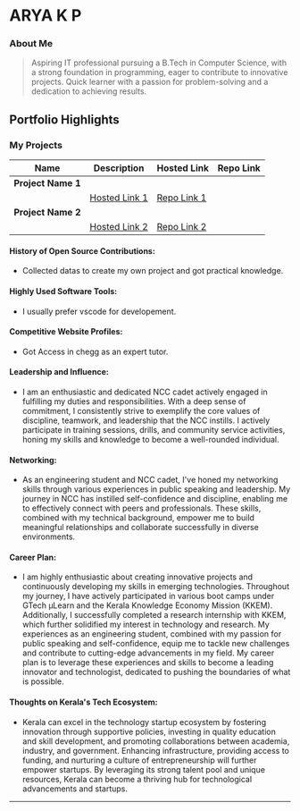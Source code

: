 # ARYA K P

### About Me

> Aspiring IT professional pursuing a B.Tech in Computer Science, with a strong foundation in
programming, eager to contribute to innovative projects. Quick learner with a passion for
problem-solving and a dedication to achieving results.


## Portfolio Highlights

### My Projects

| Name                | Description                                                               | Hosted Link                              | Repo Link                                                      |
|---------------------|---------------------------------------------------------------------------|------------------------------------------|----------------------------------------------------------------|
| **Project Name 1**  | 
                                | [Hosted Link 1](https://github.com/Aryakp1/liveCodeMate)    | [Repo Link 1](https://github.com/Aryakp1/liveCodeMate)             |
| **Project Name 2**  |
                                  | [Hosted Link 2](https://github.com/Aryakp1/QuizApp)    | [Repo Link 2](https://github.com/Aryakp1/QuizApp)                   |



#### History of Open Source Contributions:

- Collected datas to create my own project and got practical knowledge.


#### Highly Used Software Tools:

- I usually prefer vscode for developement.

#### Competitive Website Profiles:

- Got Access in chegg as an expert tutor.

#### Leadership and Influence:

- I am an enthusiastic and dedicated NCC cadet actively engaged in fulfilling my duties and responsibilities. With a deep sense of commitment, I consistently strive to exemplify the core values of discipline, teamwork, and leadership that the NCC instills. I actively participate in training sessions, drills, and community service activities, honing my skills and knowledge to become a well-rounded individual.

#### Networking:

- As an engineering student and NCC cadet, I've honed my networking skills through various experiences in public speaking and leadership. My journey in NCC has instilled self-confidence and discipline, enabling me to effectively connect with peers and professionals. These skills, combined with my technical background, empower me to build meaningful relationships and collaborate successfully in diverse environments.

#### Career Plan:

- I am highly enthusiastic about creating innovative projects and continuously developing my skills in emerging technologies. Throughout my journey, I have actively participated in various boot camps under GTech µLearn and the Kerala Knowledge Economy Mission (KKEM). Additionally, I successfully completed a research internship with KKEM, which further solidified my interest in technology and research. My experiences as an engineering student, combined with my passion for public speaking and self-confidence, equip me to tackle new challenges and contribute to cutting-edge advancements in my field. My career plan is to leverage these experiences and skills to become a leading innovator and technologist, dedicated to pushing the boundaries of what is possible. 

#### Thoughts on Kerala's Tech Ecosystem:

- Kerala can excel in the technology startup ecosystem by fostering innovation through supportive policies, investing in quality education and skill development, and promoting collaborations between academia, industry, and government. Enhancing infrastructure, providing access to funding, and nurturing a culture of entrepreneurship will further empower startups. By leveraging its strong talent pool and unique resources, Kerala can become a thriving hub for technological advancements and startups.


>
>> 

---

